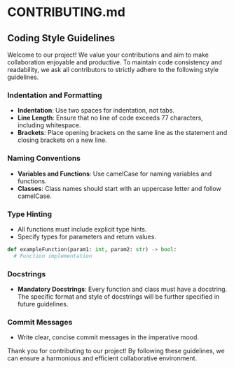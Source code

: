   # CONTRIBUTING.md

  ## Coding Style Guidelines

  Welcome to our project! We value your contributions and aim to make 
  collaboration enjoyable and productive. To maintain code consistency and 
  readability, we ask all contributors to strictly adhere to the following 
  style guidelines.

  ### Indentation and Formatting

  - **Indentation**: Use two spaces for indentation, not tabs.
  - **Line Length**: Ensure that no line of code exceeds 77 characters, 
    including whitespace.
  - **Brackets**: Place opening brackets on the same line as the statement 
    and closing brackets on a new line.

  ### Naming Conventions

  - **Variables and Functions**: Use camelCase for naming variables and 
    functions.
  - **Classes**: Class names should start with an uppercase letter and 
    follow camelCase.

  ### Type Hinting

  - All functions must include explicit type hints.
  - Specify types for parameters and return values.

  ```python
  def exampleFunction(param1: int, param2: str) -> bool:
    # Function implementation
  ```

  ### Docstrings

  - **Mandatory Docstrings**: Every function and class must have a docstring. 
    The specific format and style of docstrings will be further specified in 
    future guidelines.

  ### Commit Messages

  - Write clear, concise commit messages in the imperative mood.

  Thank you for contributing to our project! By following these guidelines, we 
  can ensure a harmonious and efficient collaborative environment.
